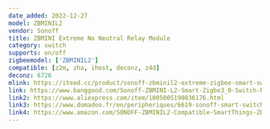 ```yaml
---
date_added: 2022-12-27
model: ZBMINIL2
vendor: Sonoff
title: ZBMINI Extreme No Neutral Relay Module
category: switch
supports: on/off
zigbeemodel: ['ZBMINIL2']
compatible: [z2m, zha, ihost, deconz, z4d]
deconz: 6726
mlink: https://itead.cc/product/sonoff-zbminil2-extreme-zigbee-smart-switch-no-neutral-required/
link: https://www.banggood.com/Sonoff-ZBMINI-L2-Smart-Zigbe3_0-Switch-No-Neutral-Required-Intelligent-Two-way-Control-Relay-Module-Timer-Voice-Control-with-Alexa-Google-Zigbe-Hubs-p-1983093.html
link2: https://www.aliexpress.com/item/1005005190836176.html
link3: https://www.domadoo.fr/en/peripheriques/6619-sonoff-smart-switch-without-neutral-zigbee-30-zbminil2.html
link4: https://www.amazon.com/SONOFF-ZBMINIL2-Compatible-SmartThings-ZBBridge-P/dp/B0BYNVBXDM
---
```

